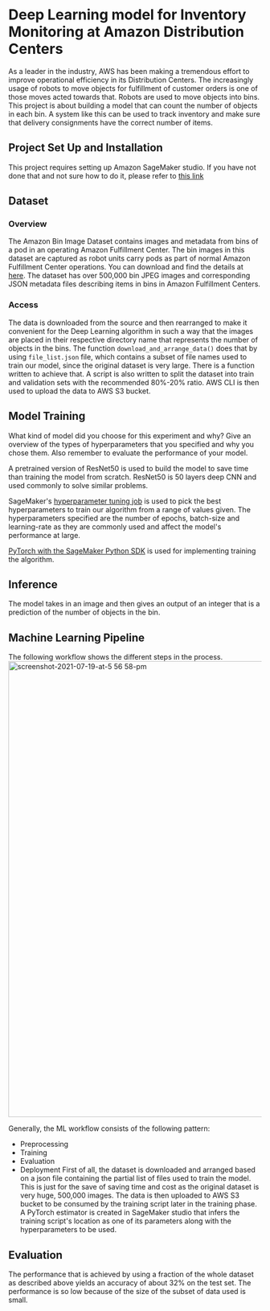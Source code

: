 # Deep Learning model for Inventory Monitoring at Amazon Distribution Centers

As a leader in the industry, AWS has been making a tremendous effort to improve operational efficiency in its Distribution Centers. The increasingly usage of robots to move objects for fulfillment of customer orders is one of those moves acted towards that. Robots are used to move objects into bins. This project is about building a model that can count the number of objects in each bin. A system like this can be used to track inventory and make sure that delivery consignments have the correct number of items.


## Project Set Up and Installation
This project requires setting up Amazon SageMaker studio. If you have not done that and not sure how to do it, please refer to [this link](https://docs.aws.amazon.com/sagemaker/latest/dg/onboard-quick-start.html)

## Dataset

### Overview
The Amazon Bin Image Dataset contains images and metadata from bins of a pod in an operating Amazon Fulfillment Center. The bin images in this dataset are captured as robot units carry pods as part of normal Amazon Fulfillment Center operations. You can download and find the details at [here](https://aws.amazon.com/ko/public-datasets/amazon-bin-images/). The dataset has over 500,000 bin JPEG images and corresponding JSON metadata files describing items in bins in Amazon Fulfillment Centers.

### Access
The data is downloaded from the source and then rearranged to make it convenient for the Deep Learning algorithm in such a way that the images are placed in their respective directory name that represents the number of objects in the bins. The function `download_and_arrange_data()` does that by using `file_list.json` file, which contains a subset of file names used to train our model, since the original dataset is very large. There is a function written to achieve that. A script is also written to split the dataset into train and validation sets with the recommended 80%-20% ratio.
AWS CLI is then used to upload the data to AWS S3 bucket.

## Model Training
What kind of model did you choose for this experiment and why? Give an overview of the types of hyperparameters that you specified and why you chose them. Also remember to evaluate the performance of your model. 

A pretrained version of ResNet50 is used to build the model to save time than training the model from scratch. ResNet50 is 50 layers deep CNN and used commonly to solve similar problems. 

SageMaker's [hyperparameter tuning job](https://sagemaker.readthedocs.io/en/stable/api/training/tuner.html) is used to pick the best hyperparameters to train our algorithm from a range of values given. The hyperparameters specified are the number of epochs, batch-size and learning-rate as they are commonly used and affect the model's performance at large.

[PyTorch with the SageMaker Python SDK](https://sagemaker.readthedocs.io/en/stable/frameworks/pytorch/using_pytorch.html#save-the-model) is used for implementing training the algorithm.

## Inference
The model takes in an image and then gives an output of an integer that is a prediction of the number of objects in the bin.

## Machine Learning Pipeline
The following workflow shows the different steps in the process.
<img width="907" alt="screenshot-2021-07-19-at-5 56 58-pm" src="https://user-images.githubusercontent.com/41271840/149535262-bc0aa1b3-1ecb-4529-80b4-df58ebdc0b99.png">

Generally, the ML workflow consists of the following pattern:

- Preprocessing
- Training
- Evaluation
- Deployment
First of all, the dataset is downloaded and arranged based on a json file containing the partial list of files used to train the model. This is just for the save of saving time and cost as the original dataset is very huge, 500,000 images. The data is then uploaded to AWS S3 bucket to be consumed by the training script later in the training phase. A PyTorch estimator is created in SageMaker studio that infers the training script's location as one of its parameters along with the hyperparameters to be used. 

## Evaluation
The performance that is achieved by using a fraction of the whole dataset as described above yields an accuracy of about 32% on the test set. The performance is so low because of the size of the subset of data used is small.
